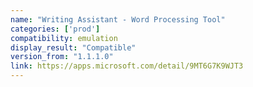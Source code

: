 ```yaml
---
name: "Writing Assistant - Word Processing Tool"
categories: ['prod']
compatibility: emulation
display_result: "Compatible"
version_from: "1.1.1.0"
link: https://apps.microsoft.com/detail/9MT6G7K9WJT3
---
```

